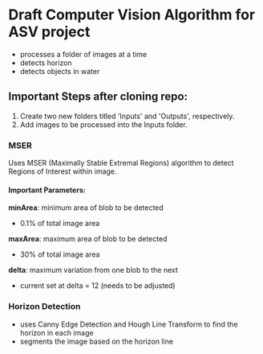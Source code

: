 # Draft Computer Vision Algorithm for ASV project
* processes a folder of images at a time
* detects horizon
* detects objects in water

## Important Steps after cloning repo:
1. Create two new folders titled 'Inputs' and 'Outputs', respectively.
2. Add images to be processed into the Inputs folder.

### MSER
Uses MSER (Maximally Stable Extremal Regions) algorithm to detect Regions of Interest within image.

#### Important Parameters:
**minArea**: minimum area of blob to be detected
* 0.1% of total image area

**maxArea**: maximum area of blob to be detected
* 30% of total image area

**delta**: maximum variation from one blob to the next
* current set at delta = 12 (needs to be adjusted)

### Horizon Detection
* uses Canny Edge Detection and Hough Line Transform to find the horizon in each image
* segments the image based on the horizon line
